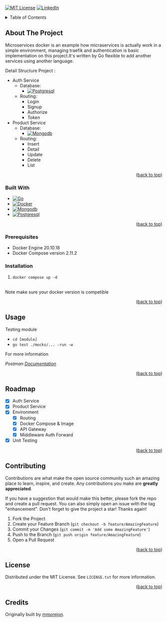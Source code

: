 <a name="readme-top"></a>

[![MIT License][license-shield]][license-url]
[![LinkedIn][linkedin-shield]][linkedin-url]

<!-- TABLE OF CONTENTS -->
<details>
  <summary>Table of Contents</summary>
  <ol>
    <li>
      <a href="#about-the-project">About The Project</a>
      <ul>
        <li><a href="#built-with">Built With</a></li>
      </ul>
    </li>
    <li><a href="#prerequisites">Prerequisites</a></li>
    <li><a href="#installation">Installation</a></li>
    <li><a href="#usage">Usage</a></li>
    <li><a href="#roadmap">Roadmap</a></li>
    <li><a href="#contributing">Contributing</a></li>
    <li><a href="#license">License</a></li>
    <li><a href="#credits">Credits</a></li>
  </ol>
</details>



<!-- ABOUT THE PROJECT -->
## About The Project

Microservices docker is an example how micraservices is actually work in a simple environment, managing traefik and authentication is basic implementation on this project.It's written by Go flexible to add another services using another language. 

Detail Structure Project :
* Auth Service
  * Database:
    * [![Postgresql][Postgresql.com]][Postgresql-url]
  * Routing:
    * Login
    * Signup
    * Authorize
    * Token
* Product Service
  * Database:
    * [![Mongodb][Mongodb.com]][Mongodb-url]
  * Routing:
    * Insert
    * Detail
    * Update
    * Delete
    * List

<p align="right">(<a href="#readme-top">back to top</a>)</p>



### Built With

* [![Go][Go.com]][Go-url]
* [![Docker][Docker.com]][Docker-url]
* [![Mongodb][Mongodb.com]][Mongodb-url]
* [![Postgresql][Postgresql.com]][Postgresql-url]


<p align="right">(<a href="#readme-top">back to top</a>)</p>

### Prerequisites
* Docker Engine 20.10.18
* Docker Compose version 2.11.2

### Installation
1. ```docker compose up -d```
<br />
Note make sure your docker version is competible
<p align="right">(<a href="#readme-top">back to top</a>)</p>



<!-- USAGE EXAMPLES -->
## Usage
Testing module
- `cd [module]`
- `go test ./mocks/... -run -w`

For more information 

_Postman [Documentation](https://www.postman.com/belivine/workspace/microservices-docker)_

<p align="right">(<a href="#readme-top">back to top</a>)</p>



<!-- ROADMAP -->
## Roadmap

- [x] Auth Service
- [x] Product Service
- [x] Environment
    - [x] Routing
    - [x] Docker Compose & Image
    - [x] API Gateway
    - [x] Middleware Auth Forward
- [x] Unit Testing
<p align="right">(<a href="#readme-top">back to top</a>)</p>



<!-- CONTRIBUTING -->
## Contributing

Contributions are what make the open source community such an amazing place to learn, inspire, and create. Any contributions you make are **greatly appreciated**.

If you have a suggestion that would make this better, please fork the repo and create a pull request. You can also simply open an issue with the tag "enhancement".
Don't forget to give the project a star! Thanks again!

1. Fork the Project
2. Create your Feature Branch (`git checkout -b feature/AmazingFeature`)
3. Commit your Changes (`git commit -m 'Add some AmazingFeature'`)
4. Push to the Branch (`git push origin feature/AmazingFeature`)
5. Open a Pull Request

<p align="right">(<a href="#readme-top">back to top</a>)</p>


<!-- LICENSE -->
## License

Distributed under the MIT License. See `LICENSE.txt` for more information.

<p align="right">(<a href="#readme-top">back to top</a>)</p>

## Credits
Originally built by [mmorejon](https://github.com/mmorejon/microservices-docker-go-mongodb).

<!-- https://www.markdownguide.org/basic-syntax/#reference-style-links -->
[license-shield]: https://img.shields.io/github/license/briankliwon/microservices-docker
[license-url]: https://github.com/briankliwon/microservices-docker/blob/master/LICENSE
[linkedin-shield]: https://img.shields.io/badge/-LinkedIn-black.svg?style=flat&logo=linkedin&colorB=555
[linkedin-url]: https://www.linkedin.com/in/muhammad-saiful-abdulah-079545186/
[Design-url]:https://www.figma.com/file/JrLuk8F8CwUI7QUBTkSh3G/Microservices-Docker?node-id=0%3A1
[product-screenshot]: images/screenshot.png
[GO.com]:https://img.shields.io/badge/GO%201.19-0769AD?style=flat&logo=go&logoColor=white
[GO-Url]:https://go.dev/
[Docker.com]:https://img.shields.io/badge/docker-003f8c?style=flat&logo=docker&logoColor=white
[Docker-Url]:https://www.docker.com/
[Mongodb.com]:https://img.shields.io/badge/mongodb-116149?style=flat&logo=mongodb&logoColor=white
[Mongodb-Url]:https://www.mongodb.com/
[Postgresql.com]:https://img.shields.io/badge/postgresql-32658f?style=flat&logo=postgresql&logoColor=white
[Postgresql-Url]:https://www.postgresql.org/
[Redis.com]:https://img.shields.io/badge/redis-d82c20?style=flat&logo=redis&logoColor=white
[Redis-Url]:https://redis.io/
